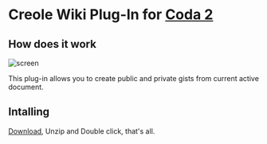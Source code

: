 # Creole Wiki Plug-In for [Coda 2][appstore]

## How does it work

![screen][screen]



This plug-in allows you to create public and private gists from current active document.

## Intalling
[Download][download], Unzip and Double click, that's all.

[appstore]: http://bit.ly/coda2appstore
[screen]: http://ngs.github.com/gist-creole/images/screen.png
[download]: https://github.com/downloads/ngs/creole-codaplugin/Creole.codaplugin-1.0.0.zip